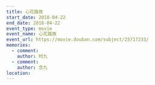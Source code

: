 ```yaml
---
title: 心花路放
start_date: 2018-04-22
end_date: 2018-04-22
event_type: movie
event_name: 心花路放
event_url: https://movie.douban.com/subject/25717233/
memories:
  - comment: 
    author: 时九
  - comment: 
    author: 念九  
location: 
---
```

